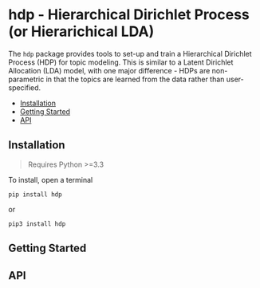 # hdp - Hierarchical Dirichlet Process (or Hierarichical LDA)

The `hdp` package provides tools to set-up and train a Hierarchical Dirichlet Process (HDP) for topic modeling. This is similar to a Latent Dirichlet Allocation (LDA) model, with one major difference -  HDPs are non-parametric in that the topics are learned from the data rather than user-specified.

- [Installation](#installation)
- [Getting Started](#getting-started)
- [API](#api)

## Installation
> Requires Python >=3.3

To install, open a terminal 
```
pip install hdp
```
or 
```
pip3 install hdp
```

## Getting Started

## API